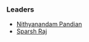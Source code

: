 ### Leaders
* [Nithyanandam Pandian](mailto:nithyanadam.pandian@owasp.org)
* [Sparsh Raj](mailto:sparsh.raj@owasp.org)
